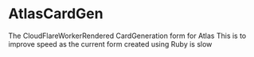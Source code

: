 # AtlasCardGen
The CloudFlareWorkerRendered CardGeneration form for Atlas
This is to improve speed as the current form created using Ruby is slow
